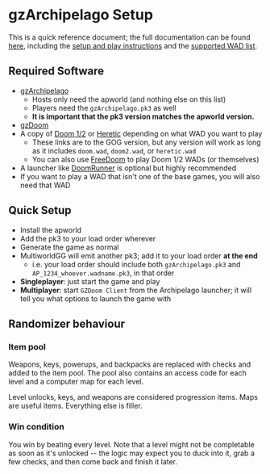 # gzArchipelago Setup

This is a quick reference document; the full documentation can be found
[here](https://github.com/ToxicFrog/doom-mods/blob/main/gzap/README.md), including the
[setup and play instructions](https://github.com/ToxicFrog/doom-mods/blob/main/gzap/doc/gameplay.md) and the
[supported WAD list](https://github.com/ToxicFrog/doom-mods/blob/main/gzap/doc/support-table.md).


## Required Software

- [gzArchipelago](https://github.com/ToxicFrog/doom-mods/releases)
  - Hosts only need the apworld (and nothing else on this list)
  - Players need the `gzArchipelago.pk3` as well
  - **It is important that the pk3 version matches the apworld version.**
- [gzDoom](https://zdoom.org/downloads)
- A copy of [Doom 1/2](https://www.gog.com/en/game/doom_doom_ii) or
  [Heretic](https://www.gog.com/en/game/heretic_hexen_collection) depending on
  what WAD you want to play
  - These links are to the GOG version, but any version will work as long as it
    includes `doom.wad`, `doom2.wad`, or `heretic.wad`
  - You can also use [FreeDoom](https://freedoom.github.io/download.html) to play Doom 1/2 WADs (or themselves)
- A launcher like [DoomRunner](https://github.com/Youda008/DoomRunner) is optional but highly recommended
- If you want to play a WAD that isn't one of the base games, you will also need that WAD


## Quick Setup

- Install the apworld
- Add the pk3 to your load order wherever
- Generate the game as normal
- MultiworldGG will emit another pk3; add it to your load order **at the end**
  - i.e. your load order should include both `gzArchipelago.pk3` and
    `AP_1234_whoever.wadname.pk3`, in that order
- **Singleplayer**: just start the game and play
- **Multiplayer**: start `GZDoom Client` from the Archipelago launcher; it will
  tell you what options to launch the game with


## Randomizer behaviour

### Item pool

Weapons, keys, powerups, and backpacks are replaced with checks and added to the
item pool. The pool also contains an access code for each level and a computer
map for each level.

Level unlocks, keys, and weapons are considered progression items. Maps are useful
items. Everything else is filler.

### Win condition

You win by beating every level. Note that a level might not be completable as soon
as it's unlocked -- the logic may expect you to duck into it, grab a few checks,
and then come back and finish it later.


